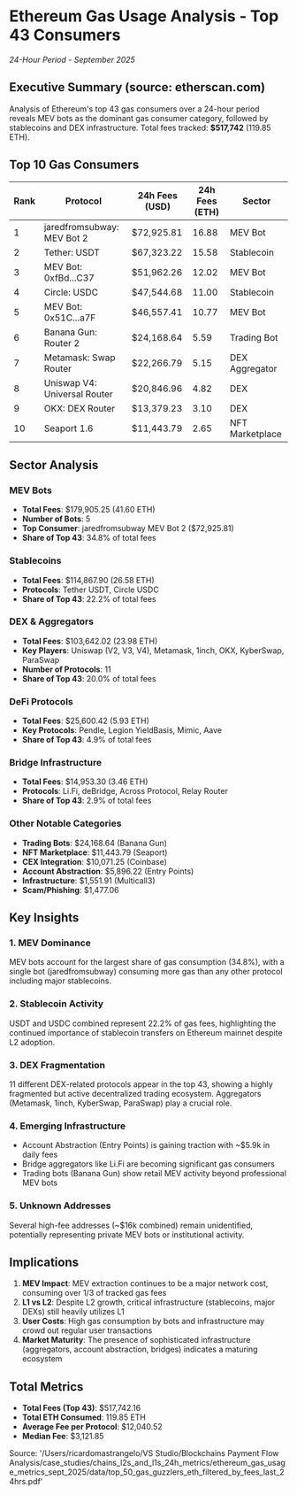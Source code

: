 # Ethereum Gas Usage Analysis - Top 43 Consumers
*24-Hour Period - September 2025*

## Executive Summary (source: etherscan.com)
Analysis of Ethereum's top 43 gas consumers over a 24-hour period reveals MEV bots as the dominant gas consumer category, followed by stablecoins and DEX infrastructure. Total fees tracked: **$517,742** (119.85 ETH).

## Top 10 Gas Consumers

| Rank | Protocol | 24h Fees (USD) | 24h Fees (ETH) | Sector |
|------|----------|----------------|----------------|---------|
| 1 | jaredfromsubway: MEV Bot 2 | $72,925.81 | 16.88 | MEV Bot |
| 2 | Tether: USDT | $67,323.22 | 15.58 | Stablecoin |
| 3 | MEV Bot: 0xfBd...C37 | $51,962.26 | 12.02 | MEV Bot |
| 4 | Circle: USDC | $47,544.68 | 11.00 | Stablecoin |
| 5 | MEV Bot: 0x51C...a7F | $46,557.41 | 10.77 | MEV Bot |
| 6 | Banana Gun: Router 2 | $24,168.64 | 5.59 | Trading Bot |
| 7 | Metamask: Swap Router | $22,266.79 | 5.15 | DEX Aggregator |
| 8 | Uniswap V4: Universal Router | $20,846.96 | 4.82 | DEX |
| 9 | OKX: DEX Router | $13,379.23 | 3.10 | DEX |
| 10 | Seaport 1.6 | $11,443.79 | 2.65 | NFT Marketplace |

## Sector Analysis

### MEV Bots
- **Total Fees**: $179,905.25 (41.60 ETH)
- **Number of Bots**: 5
- **Top Consumer**: jaredfromsubway MEV Bot 2 ($72,925.81)
- **Share of Top 43**: 34.8% of total fees

### Stablecoins
- **Total Fees**: $114,867.90 (26.58 ETH)
- **Protocols**: Tether USDT, Circle USDC
- **Share of Top 43**: 22.2% of total fees

### DEX & Aggregators
- **Total Fees**: $103,642.02 (23.98 ETH)
- **Key Players**: Uniswap (V2, V3, V4), Metamask, 1inch, OKX, KyberSwap, ParaSwap
- **Number of Protocols**: 11
- **Share of Top 43**: 20.0% of total fees

### DeFi Protocols
- **Total Fees**: $25,600.42 (5.93 ETH)
- **Key Protocols**: Pendle, Legion YieldBasis, Mimic, Aave
- **Share of Top 43**: 4.9% of total fees

### Bridge Infrastructure
- **Total Fees**: $14,953.30 (3.46 ETH)
- **Protocols**: Li.Fi, deBridge, Across Protocol, Relay Router
- **Share of Top 43**: 2.9% of total fees

### Other Notable Categories
- **Trading Bots**: $24,168.64 (Banana Gun)
- **NFT Marketplace**: $11,443.79 (Seaport)
- **CEX Integration**: $10,071.25 (Coinbase)
- **Account Abstraction**: $5,896.22 (Entry Points)
- **Infrastructure**: $1,551.91 (Multicall3)
- **Scam/Phishing**: $1,477.06

## Key Insights

### 1. MEV Dominance
MEV bots account for the largest share of gas consumption (34.8%), with a single bot (jaredfromsubway) consuming more gas than any other protocol including major stablecoins.

### 2. Stablecoin Activity
USDT and USDC combined represent 22.2% of gas fees, highlighting the continued importance of stablecoin transfers on Ethereum mainnet despite L2 adoption.

### 3. DEX Fragmentation
11 different DEX-related protocols appear in the top 43, showing a highly fragmented but active decentralized trading ecosystem. Aggregators (Metamask, 1inch, KyberSwap, ParaSwap) play a crucial role.

### 4. Emerging Infrastructure
- Account Abstraction (Entry Points) is gaining traction with ~$5.9k in daily fees
- Bridge aggregators like Li.Fi are becoming significant gas consumers
- Trading bots (Banana Gun) show retail MEV activity beyond professional MEV bots

### 5. Unknown Addresses
Several high-fee addresses (~$16k combined) remain unidentified, potentially representing private MEV bots or institutional activity.

## Implications

1. **MEV Impact**: MEV extraction continues to be a major network cost, consuming over 1/3 of tracked gas fees
2. **L1 vs L2**: Despite L2 growth, critical infrastructure (stablecoins, major DEXs) still heavily utilizes L1
3. **User Costs**: High gas consumption by bots and infrastructure may crowd out regular user transactions
4. **Market Maturity**: The presence of sophisticated infrastructure (aggregators, account abstraction, bridges) indicates a maturing ecosystem

## Total Metrics
- **Total Fees (Top 43)**: $517,742.16
- **Total ETH Consumed**: 119.85 ETH
- **Average Fee per Protocol**: $12,040.52
- **Median Fee**: $3,121.85

Source: '/Users/ricardomastrangelo/VS Studio/Blockchains Payment Flow Analysis/case_studies/chains_l2s_and_l1s_24h_metrics/ethereum_gas_usage_metrics_sept_2025/data/top_50_gas_guzzlers_eth_filtered_by_fees_last_24hrs.pdf'
